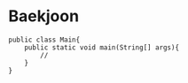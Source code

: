 # Baekjoon

```
public class Main{
    public static void main(String[] args){
        //
    }
}
```
